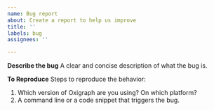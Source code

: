```yaml
---
name: Bug report
about: Create a report to help us improve
title: ''
labels: bug
assignees: ''

---
```


**Describe the bug**
A clear and concise description of what the bug is.

**To Reproduce**
Steps to reproduce the behavior:
1. Which version of Oxigraph are you using? On which platform?
2. A command line or a code snippet that triggers the bug.
